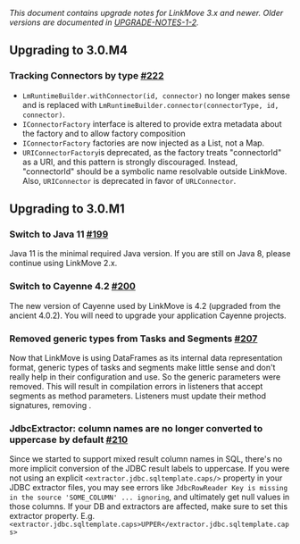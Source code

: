 _This document contains upgrade notes for LinkMove 3.x and newer. Older versions are documented in
[UPGRADE-NOTES-1-2](./UPGRADE-NOTES-1-to-2.md)._

## Upgrading to 3.0.M4

### Tracking Connectors by type [#222](https://github.com/nhl/link-move/issues/222)
* `LmRuntimeBuilder.withConnector(id, connector)` no longer makes sense and is replaced with 
`LmRuntimeBuilder.connector(connectorType, id, connector)`.
* `IConnectorFactory` interface is altered to provide extra metadata about the factory and to allow factory composition
* `IConnectorFactory` factories are now injected as a List, not a Map.
* `URIConnectorFactory`is deprecated, as the factory treats "connectorId" as a URI,  and this pattern is strongly 
discouraged. Instead, "connectorId" should be a symbolic name resolvable outside LinkMove. Also, `URIConnector` is
deprecated in favor of `URLConnector`.

## Upgrading to 3.0.M1

### Switch to Java 11 [#199](https://github.com/nhl/link-move/issues/199)
Java 11 is the minimal required Java version. If you are still on Java 8, please continue using LinkMove 2.x.

### Switch to Cayenne 4.2 [#200](https://github.com/nhl/link-move/issues/200)
The new version of Cayenne used by LinkMove is 4.2 (upgraded from the ancient 4.0.2). You will need to upgrade
your application Cayenne projects.

### Removed generic types from Tasks and Segments [#207](https://github.com/nhl/link-move/issues/207)
Now that LinkMove is using DataFrames as its internal data representation format, generic types of tasks and segments
make little sense and don't really help in their configuration and use. So the generic parameters were removed. This
will result in compilation errors in listeners that accept segments as method parameters. Listeners must update their 
method signatures, removing <T>.

### JdbcExtractor: column names are no longer converted to uppercase by default [#210](https://github.com/nhl/link-move/issues/210)
Since we started to support mixed result column names in SQL, there's no more implicit conversion of the JDBC result 
labels to uppercase. If you were not using an explicit `<extractor.jdbc.sqltemplate.caps/>` property in your JDBC 
extractor files, you may see errors like `JdbcRowReader Key is missing in the source 'SOME_COLUMN' ... ignoring`, and 
ultimately get null values in those columns. If your DB and extractors are affected, make sure to set this extractor 
property. E.g. `<extractor.jdbc.sqltemplate.caps>UPPER</extractor.jdbc.sqltemplate.caps>`

